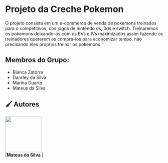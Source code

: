 <h1> Projeto da Creche Pokemon</h1>

<p> O projeto consiste em um e-commerce de venda de pokemons treinados para o competitivos, dos jogos de nintendo ds, 3ds e switch. Treinaremos os pokemons deixando-os com os EVs e IVs maximizados assim fazendo os treinadores quererem os compra-los para economizar tempo, não precisando eles proprios treinar os pokemons</p>

<h2>Membros do Grupo:</h2>
   <ul>
      <li> Bianca Zatorre</li>
      <li> Danrley da Silva</li>
      <li> Marina Duarte</li>
      <li> Mateus da Silva</li>
</ul>

<h2 align="left">🖌️ Autores </h2>

<a src="https://github.com/Matias5789"><img loading="lazy" src="https://avatars.githubusercontent.com/u/125374128?v=4" width=115></a><br>|<strong>Mateus da Silva</strong> |

